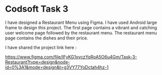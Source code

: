 # Codsoft Task 3

I have designed a Restaurant Menu using Figma. I have used Android large frame to design this project. The first page contains a vibrant and catching user welcome page followed by the restaurant menu. The restaurant menu page contains the dishes and their price. 

I have shared the project link here : 

https://www.figma.com/file/IFyKG1xyczYqRoA5O6u4Gm/Task-3-Restaurant?type=design&node-id=0%3A1&mode=design&t=g3VY77YoDctah4hz-1
